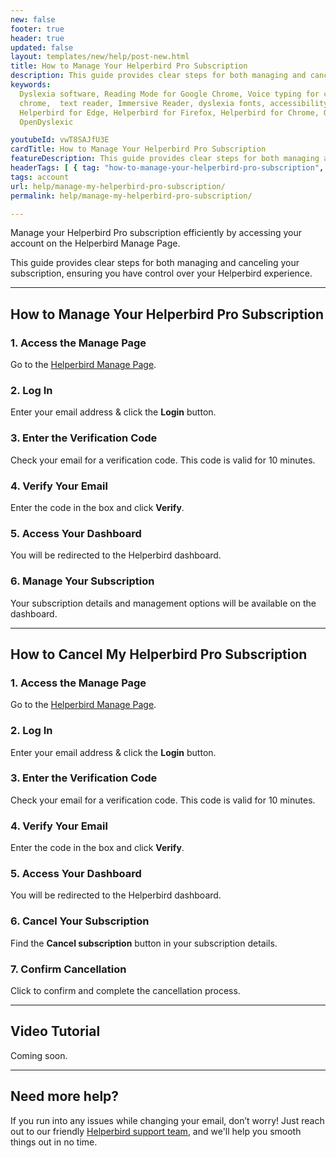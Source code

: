 ```yaml
---
new: false
footer: true
header: true
updated: false
layout: templates/new/help/post-new.html
title: How to Manage Your Helperbird Pro Subscription
description: This guide provides clear steps for both managing and canceling your subscription, ensuring you have control over your Helperbird experience.
keywords:
  Dyslexia software, Reading Mode for Google Chrome, Voice typing for chrome, Text to speech for
  chrome,  text reader, Immersive Reader, dyslexia fonts, accessibility software, dyslexia software,
  Helperbird for Edge, Helperbird for Firefox, Helperbird for Chrome, Opendyslexic for Chrome,
  OpenDyslexic

youtubeId: vwT8SAJfU3E
cardTitle: How to Manage Your Helperbird Pro Subscription
featureDescription: This guide provides clear steps for both managing and canceling your subscription, ensuring you have control over your Helperbird experience.
headerTags: [ { tag: "how-to-manage-your-helperbird-pro-subscription", title: "Manage Your Subscription" },{ tag: "how-to-cancel-your-helperbird-pro-subscription", title: "Cancel Your Subscription" },{ tag: "video-tutorial", title: "Video Tutorial" },{ tag: "need-additional-help-?", title: "Need more help?" } ]  
tags: account
url: help/manage-my-helperbird-pro-subscription/
permalink: help/manage-my-helperbird-pro-subscription/

---
```



Manage your Helperbird Pro subscription efficiently by accessing your account on the Helperbird Manage Page. 

This guide provides clear steps for both managing and canceling your subscription, ensuring you have control over your Helperbird experience.

---

## How to Manage Your Helperbird Pro Subscription

### 1. Access the Manage Page

Go to the [Helperbird Manage Page](https://payments.coffeeandfun.com/p/login/cN214adE29toci4bII).

### 2. Log In

Enter your email address & click the **Login** button.

### 3. Enter the Verification Code

Check your email for a verification code. This code is valid for 10 minutes.

### 4. Verify Your Email

Enter the code in the box and click **Verify**.

### 5. Access Your Dashboard

You will be redirected to the Helperbird dashboard.

### 6. Manage Your Subscription

Your subscription details and management options will be available on the dashboard.

---

## How to Cancel My Helperbird Pro Subscription


### 1. Access the Manage Page

Go to the [Helperbird Manage Page](https://payments.coffeeandfun.com/p/login/cN214adE29toci4bII).

### 2. Log In

Enter your email address & click the **Login** button.

### 3. Enter the Verification Code

Check your email for a verification code. This code is valid for 10 minutes.

### 4. Verify Your Email

Enter the code in the box and click **Verify**.

### 5. Access Your Dashboard

You will be redirected to the Helperbird dashboard.

### 6. Cancel Your Subscription
Find the **Cancel subscription** button in your subscription details.

### 7. Confirm Cancellation

Click to confirm and complete the cancellation process.

---

## Video Tutorial

Coming soon.

---

## Need more help?

If you run into any issues while changing your email, don’t worry! Just reach out to our friendly [Helperbird support team](/support/), and we'll help you smooth things out in no time.

